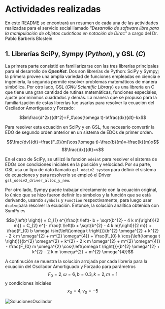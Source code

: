 # Actividades realizadas
En este README se encontrará un resumen de cada una de las actividades realizadas para el servicio social llamado _"Desarrollo de software libre para la manipulación de objetos cuánticos en notación de Dirac"_ a cargo del Dr. Pablo Barberis Blostein.
## 1. Librerías SciPy, Sympy (_Python_), y GSL (_C_)
La primera parte consistió en familiarizarse con las tres librerías principales para el desarrollo de ***OpenKet***. Dos son librerías de Python: SciPy y Sympy; la primera provee una amplia variedad de funciones empleadas en ciencia e ingeniería, la segunda permite resolver problemas matemáticos de manera simbólica. Por otro lado, GSL (_GNU Scientific Library_) es una librería en C que tiene una gran cantidad de rutinas matemáticas, funciones especiales, ajuste por mínimos cuadrados y demás.
La manera que se propuso para la familiarización de estas librerías fue usarlas para resolver la ecuación del Oscilador Amortiguado y Forzado:

$$m\frac{d^2x}{dt^2}=F_0\cos(\omega t)-b\frac{dx}{dt}-kx$$

Para resolver esta ecuación en SciPy y en GSL, fue necesario convertir la EDO de segundo orden anterior en un sistema de EDOs de primer orden.

$$\frac{dv}{dt}=\frac{F_0}{m}\cos(\omega t)-\frac{b}{m}v-\frac{k}{m}x$$
$$\frac{dx}{dt}=v$$

En el caso de SciPy, se utilizó la función `odeint` para resolver el sistema de EDOs con condiciones iniciales en la posición y velocidad. Por su parte, GSL usa un tipo de dato llamado `gsl_odeiv2_system` para definir el sistema de ecuaciones y para resolverlo se empleó el Driver `gsl_odeiv2_driver_alloc_y_new`.

Por otro lado, Sympy puede trabajar directamente con la ecuación original, lo único que se hizo fueron definir los símbolos y la función que se está derivando, usando `symbols` y `Function` respectivamente, para luego usar `dsolve`para resolver la ecuación. Entonce, la solución analítica obtenida con SymPy es

$$x{\left(t \right)} = C_{1} e^{\frac{t \left(- b + \sqrt{b^{2} - 4 k m}\right)}{2 m}} + C_{2} e^{- \frac{t \left(b + \sqrt{b^{2} - 4 k m}\right)}{2 m}} + \frac{F_{0} b \omega \sin{\left(\omega t \right)}}{b^{2} \omega^{2} + k^{2} - 2 k m \omega^{2} + m^{2} \omega^{4}} + \frac{F_{0} k \cos{\left(\omega t \right)}}{b^{2} \omega^{2} + k^{2} - 2 k m \omega^{2} + m^{2} \omega^{4}} - \frac{F_{0} m \omega^{2} \cos{\left(\omega t \right)}}{b^{2} \omega^{2} + k^{2} - 2 k m \omega^{2} + m^{2} \omega^{4}}$$

A continución se muestra la solución arrojada por cada librería para la ecuación del Oscilador Amortiguado y Forzado para parámetros $$F_0=2,\omega=6,b=0.3,k=2,m=1$$ y condiciones iniciales $$x_0=4,v_0=-5$$


![SolucionesOscilador](https://github.com/user-attachments/assets/e69f5e3f-ae0b-4278-b31b-d4b80fbb186e)
